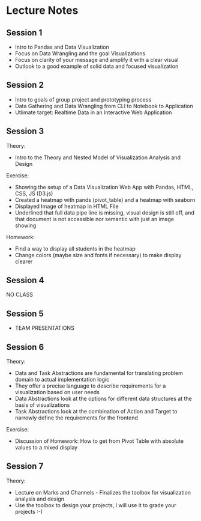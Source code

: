 # Lecture Notes

## Session 1

- Intro to Pandas and Data Visualization
- Focus on Data Wrangling and the goal Visualizations
- Focus on clarity of your message and amplify it with a clear visual
- Outlook to a good example of solid data and focused visualization


## Session 2

- Intro to goals of group project and prototyping process
- Data Gathering and Data Wrangling from CLI to Notebook to Application
- Utlimate target: Realtime Data in an Interactive Web Application


## Session 3

Theory:
- Intro to the Theory and Nested Model of Visualization Analysis and Design

Exercise:
- Showing the setup of a Data Visualization Web App with Pandas, HTML, CSS, JS (D3.js)
- Created a heatmap with pands (pivot_table) and a heatmap with seaborn
- Displayed Image of heatmap in HTML File
- Underlined that full data pipe line is missing, visual design is still off, and that document is not accessible nor semantic with just an image showing

Homework:
- Find a way to display all students in the heatmap
- Change colors (maybe size and fonts if necessary) to make display clearer

## Session 4

NO CLASS

## Session 5
- TEAM PRESENTATIONS

## Session 6

Theory:
- Data and Task Abstractions are fundamental for translating problem domain to actual implementation logic
- They offer a precise language to describe requirements for a visualization based on user needs
- Data Abstractions look at the options for different data structures at the basis of visualizations
- Task Abstractions look at the combination of Action and Target to narrowly define the requirements for the frontend

Exercise:
- Discussion of Homework: How to get from Pivot Table with absolute values to a mixed display

## Session 7

Theory:
- Lecture on Marks and Channels - Finalizes the toolbox for visualization analysis and design
- Use the toolbox to design your projects, I will use it to grade your projects :-)
